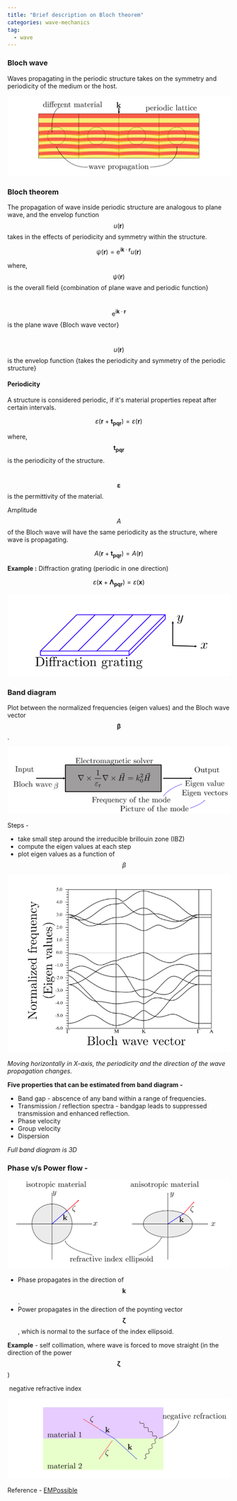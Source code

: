 ```yaml
---
title: "Brief description on Bloch theorem"
categories: wave-mechanics
tag: 
  - wave
---
```


### Bloch wave

Waves propagating in the periodic structure takes on the symmetry and periodicity of the medium or the host.

![Bloch wave propagation](/assets/images/bloch_1.png)

### Bloch theorem

The propagation of wave inside  periodic structure are analogous to plane wave, and the envelop function $$u(\mathbf{r})$$ takes in the effects of periodicity and symmetry within the structure.

$$ \psi(\mathbf{r})=\mathrm{e}^{\mathrm{i} \mathbf{k} \cdot \mathbf{r}} u(\mathbf{r}) $$

where, $$\psi(\mathbf{r})$$ is the overall field {combination of plane wave and periodic function}

​            $$\mathrm{e}^{\mathrm{i} \mathbf{k} \cdot \mathbf{r}}$$  is the plane wave {Bloch wave vector}

​            $$u(\mathbf{r})$$ is the envelop function {takes the periodicity and symmetry of the periodic structure}

#### Periodicity

A structure is considered periodic, if it's material properties repeat after certain intervals. 

$$
\varepsilon( \mathbf{r} + \mathbf{t_{pqr}} ) = \varepsilon (\mathbf{r})
$$

where, $$\mathbf {t_{pqr}}$$ is the periodicity of the structure.

​            $$\mathbf{\varepsilon}$$ is the permittivity of the material.

Amplitude $$A$$ of the Bloch wave will have the same periodicity as the structure, where wave is propagating.

$$
A( \mathbf{r} + \mathbf{t_{pqr}} ) = A (\mathbf{r})
$$

**Example :** Diffraction grating (periodic in one direction)

$$
\varepsilon( \mathbf{x} + \mathbf{\Lambda_{pqr}} ) = \varepsilon (\mathbf{x})
$$

![Diffraction grating](/assets/images/bloch_2.png)

### Band diagram

Plot between the normalized frequencies (eigen values) and the Bloch wave vector $$\mathbf{\beta}$$ .

![EM solver](/assets/images/bloch_3.png)

Steps - 

* take small step around the irreducible brillouin zone (IBZ)
* compute the eigen values at each step
* plot eigen values as a function of $$\beta$$

![Band diagram](/assets/images/bloch_4.png)

*Moving horizontally in X-axis, the periodicity and the direction of the wave propagation changes.*

**Five properties that can be estimated from band diagram -** 

* Band gap -  abscence of any band within a range of  frequencies.
* Transmission / reflection spectra - bandgap leads to suppressed transmission and enhanced reflection.
* Phase velocity
* Group velocity
* Dispersion

*Full band diagram is 3D*

### Phase v/s Power flow -

![Phase v/s power flow](/assets/images/bloch_5.png)

- Phase propagates in the direction of $$\mathbf k$$.
- Power propagates in the direction of the poynting vector $$\mathbf{\zeta}$$ , which is normal to the surface of the index ellipsoid. 

**Example** - self collimation, where wave is forced to move straight (in the direction of the power $$\mathbf{\zeta}$$ )

​                    negative refractive index 

![Negative refraction](/assets/images/bloch_6.png)

Reference - [EMPossible](https://www.youtube.com/watch?v=4O0A1HFilOo)
